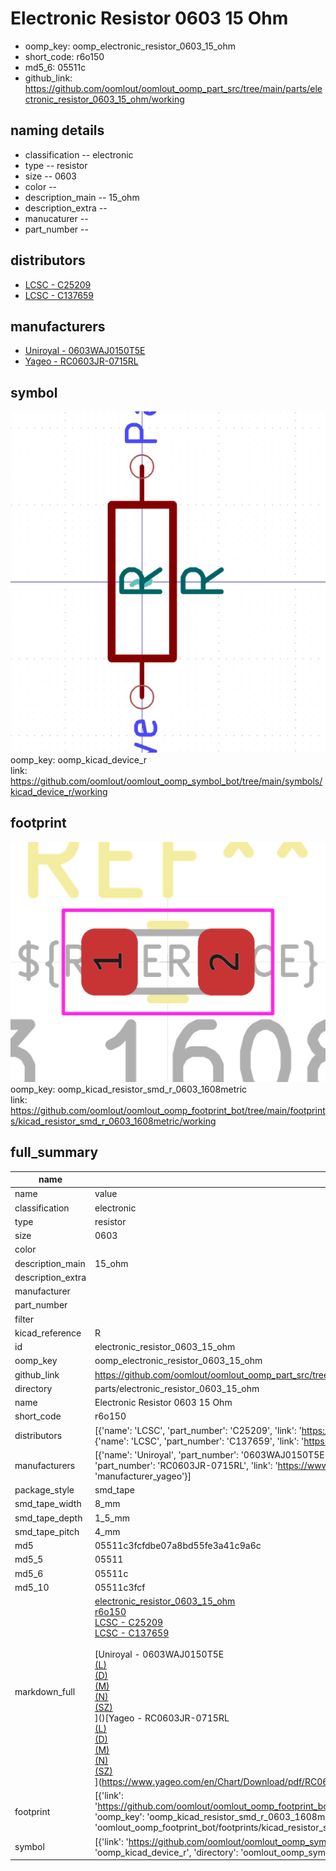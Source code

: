 # Electronic Resistor 0603 15 Ohm

  
* oomp_key: oomp_electronic_resistor_0603_15_ohm 
* short_code: r6o150
* md5_6: 05511c  
* github_link: https://github.com/oomlout/oomlout_oomp_part_src/tree/main/parts/electronic_resistor_0603_15_ohm/working  
## naming details
* classification -- electronic
* type -- resistor
* size -- 0603
* color -- 
* description_main -- 15_ohm
* description_extra -- 
* manucaturer -- 
* part_number -- 

## distributors
* [LCSC - C25209](https://lcsc.com/product-detail/C25209.html)  
* [LCSC - C137659](https://lcsc.com/product-detail/C137659.html)  

## manufacturers
* [Uniroyal - 0603WAJ0150T5E]()  
* [Yageo - RC0603JR-0715RL](https://www.yageo.com/en/Chart/Download/pdf/RC0603JR-0715RL)  

## symbol

![](symbol/0/working/working_600.png)  
oomp_key: oomp_kicad_device_r  
link: https://github.com/oomlout/oomlout_oomp_symbol_bot/tree/main/symbols/kicad_device_r/working  

## footprint

![](footprint/0/working/working_600.png)  
oomp_key: oomp_kicad_resistor_smd_r_0603_1608metric  
link: https://github.com/oomlout/oomlout_oomp_footprint_bot/tree/main/footprints/kicad_resistor_smd_r_0603_1608metric/working  

## full_summary
| name | value | 
| --- | --- | 
| name | value | 
| classification | electronic | 
| type | resistor | 
| size | 0603 | 
| color |  | 
| description_main | 15_ohm | 
| description_extra |  | 
| manufacturer |  | 
| part_number |  | 
| filter |  | 
| kicad_reference | R | 
| id | electronic_resistor_0603_15_ohm | 
| oomp_key | oomp_electronic_resistor_0603_15_ohm | 
| github_link | https://github.com/oomlout/oomlout_oomp_part_src/tree/main/parts/electronic_resistor_0603_15_ohm/working | 
| directory | parts/electronic_resistor_0603_15_ohm | 
| name | Electronic Resistor 0603 15 Ohm | 
| short_code | r6o150 | 
| distributors | [{'name': 'LCSC', 'part_number': 'C25209', 'link': 'https://lcsc.com/product-detail/C25209.html', 'id': 'distributor_lcsc'}, {'name': 'LCSC', 'part_number': 'C137659', 'link': 'https://lcsc.com/product-detail/C137659.html', 'id': 'distributor_lcsc'}] | 
| manufacturers | [{'name': 'Uniroyal', 'part_number': '0603WAJ0150T5E', 'link': '', 'id': 'manufacturer_uniroyal'}, {'name': 'Yageo', 'part_number': 'RC0603JR-0715RL', 'link': 'https://www.yageo.com/en/Chart/Download/pdf/RC0603JR-0715RL', 'id': 'manufacturer_yageo'}] | 
| package_style | smd_tape | 
| smd_tape_width | 8_mm | 
| smd_tape_depth | 1_5_mm | 
| smd_tape_pitch | 4_mm | 
| md5 | 05511c3fcfdbe07a8bd55fe3a41c9a6c | 
| md5_5 | 05511 | 
| md5_6 | 05511c | 
| md5_10 | 05511c3fcf | 
| markdown_full | [electronic_resistor_0603_15_ohm](https://github.com/oomlout/oomlout_oomp_part_src/tree/main/parts/electronic_resistor_0603_15_ohm/working)<br>[r6o150](https://github.com/oomlout/oomlout_oomp_part_src/tree/main/parts/electronic_resistor_0603_15_ohm/working)<br>[LCSC - C25209<br>](https://lcsc.com/product-detail/C25209.html)[LCSC - C137659<br>](https://lcsc.com/product-detail/C137659.html)<br>[Uniroyal - 0603WAJ0150T5E<br>[(L)<br>](https://www.lcsc.com/search?q=0603WAJ0150T5E)[(D)<br>](https://www.digikey.com/en/products?,keywords=0603WAJ0150T5E)[(M)<br>](https://www.mouser.com/Search/Refine?Keyword=0603WAJ0150T5E)[(N)<br>](https://www.newark.com/search?st=0603WAJ0150T5E)[(SZ)<br>](https://so.szlcsc.com/global.html?k=0603WAJ0150T5E)]()[Yageo - RC0603JR-0715RL<br>[(L)<br>](https://www.lcsc.com/search?q=RC0603JR-0715RL)[(D)<br>](https://www.digikey.com/en/products?,keywords=RC0603JR-0715RL)[(M)<br>](https://www.mouser.com/Search/Refine?Keyword=RC0603JR-0715RL)[(N)<br>](https://www.newark.com/search?st=RC0603JR-0715RL)[(SZ)<br>](https://so.szlcsc.com/global.html?k=RC0603JR-0715RL)](https://www.yageo.com/en/Chart/Download/pdf/RC0603JR-0715RL) | 
| footprint | [{'link': 'https://github.com/oomlout/oomlout_oomp_footprint_bot/tree/main/foootprntss/kicad_resistor_smd_r_0603_1608metric', 'oomp_key': 'oomp_kicad_resistor_smd_r_0603_1608metric', 'directory': 'oomlout_oomp_footprint_bot/footprints/kicad_resistor_smd_r_0603_1608metric//working/working.kicad_mod'}] | 
| symbol | [{'link': 'https://github.com/oomlout/oomlout_oomp_symbol_bot/tree/main/symbols/kicad_device_r', 'oomp_key': 'oomp_kicad_device_r', 'directory': 'oomlout_oomp_symbol_bot/symbols/kicad_device_r//working/working.kicad_sym'}] | 

